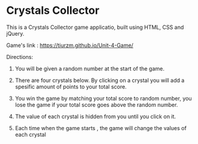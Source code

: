 # Crystals Collector

This is a Crystals Collector game applicatio, built using HTML, CSS and jQuery.


Game's link : https://tiurzm.github.io/Unit-4-Game/


Directions: 

1. You will be given a random number at the start of the game.

2. There are four crystals below. By clicking on a crystal you will add a spesific amount of points to your total score.

3. You win the game by matching your total score to random number, you lose the game if your total score goes above the random number.

4. The value of each crystal is hidden from you until you click on it.

5. Each time when the game starts , the game will change the values of each crystal
